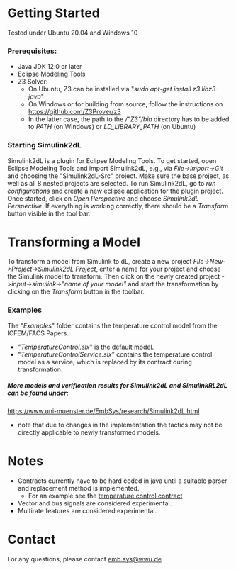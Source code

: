 # Getting Started
Tested under Ubuntu 20.04 and Windows 10

### Prerequisites: 

- Java JDK 12.0 or later
- Eclipse Modeling Tools
- Z3 Solver:
    - On Ubuntu, Z3 can be installed via "*sudo apt-get install z3 libz3-java*"
    - On Windows or for building from source, follow the instructions on <https://github.com/Z3Prover/z3>
    - In the latter case, the path to the */"Z3"/bin* directory has to be added to *PATH* (on Windows) or *LD_LIBRARY_PATH* (on Ubuntu)

### Starting Simulink2dL

Simulink2dL is a plugin for Eclipse Modeling Tools.
To get started, open Eclipse Modeling Tools and import Simulink2dL, e.g., via *File->import->Git* and choosing the "Simulink2dL-Src" project.
Make sure the base project, as well as all 8 nested projects are selected.
To run Simulink2dL, go to *run configurations* and create a new eclipse application for the plugin project.
Once started, click on *Open Perspective* and choose *Simulink2dL Perspective*.
If everything is working correctly, there should be a *Transform* button visible in the tool bar.

# Transforming a Model

To transform a model from Simulink to dL, create a new project *File->New->Project->Simulink2dL Project*, enter a name for your project and choose the Simulink model to transform.
Then click on the newly created project *->input->simulink->"name of your model"* and start the transformation by clicking on the *Transform* button in the toolbar.

### Examples

The "*Examples*" folder contains the temperature control model from the ICFEM/FACS Papers.

- "*TemperatureControl.slx*" is the default model.
- "*TemperatureControlService.slx*" contains the temperature control model as a service, which is replaced by its contract during transformation.

##### More models and verification results for Simulink2dL and SimulinkRL2dL can be found under:
https://www.uni-muenster.de/EmbSys/research/Simulink2dL.html

- note that due to changes in the implementation the tactics may not be directly applicable to newly transformed models.

# Notes

- Contracts currently have to be hard coded in java until a suitable parser and replacement method is implemented.
    - For an example see the [temperature control contract](Simulink2dL/simulink2dl.dlmodel.contracts/src/simulink2dl/dlmodel/contracts/helper/TemperatureControlContract.java)
- Vector and bus signals are considered experimental.
- Multirate features are considered experimental.

# Contact

For any questions, please contact emb.sys@wwu.de

